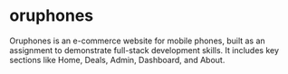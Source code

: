 # oruphones
Oruphones is an e-commerce website for mobile phones, built as an assignment to demonstrate full-stack development skills. It includes key sections like Home, Deals, Admin, Dashboard, and About.
